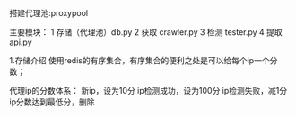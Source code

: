 搭建代理池:proxypool

主要模块：
1 存储（代理池）db.py
2 获取        crawler.py
3 检测        tester.py
4 提取        api.py



1.存储介绍
使用redis的有序集合，有序集合的便利之处是可以给每个ip一个分数；

代理ip的分数体系：
新ip，设为10分
ip检测成功，设为100分
ip检测失败，减1分
ip分数达到最低分，删除